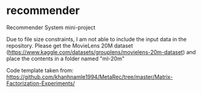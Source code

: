 # recommender
Recommender System mini-project

Due to file size constraints, I am not able to include the input data in the repository. Please get the MovieLens 20M dataset (https://www.kaggle.com/datasets/grouplens/movielens-20m-dataset) and place the contents in a folder named "ml-20m"

Code template taken from: https://github.com/khanhnamle1994/MetaRec/tree/master/Matrix-Factorization-Experiments/

